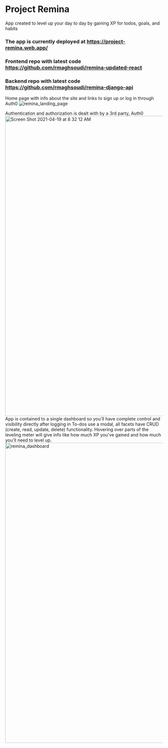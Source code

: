 # Project Remina
App created to level up your day to day by gaining XP for todos, goals, and habits
### The app is currently deployed at https://project-remina.web.app/
### Frontend repo with latest code https://github.com/rmaghsoudi/remina-updated-react
### Backend repo with latest code https://github.com/rmaghsoudi/remina-django-api

Home page with info about the site and links to sign up or log in through Auth0
![remina_landing_page](https://user-images.githubusercontent.com/43018235/118398067-02166780-b625-11eb-8917-600a3499edb1.png)

Authentication and authorization is dealt with by a 3rd party, Auth0
<img width="956" alt="Screen Shot 2021-04-19 at 8 32 12 AM" src="https://user-images.githubusercontent.com/43018235/115259971-57cc2280-a100-11eb-9c4e-cfce2792f56b.png">
App is contained to a single dashboard so you'll have complete control and visibility directly after logging in
To-dos use a modal, all facets have CRUD (create, read, update, delete) functionality.
Hovering over parts of the leveling meter will give info like how much XP you've gained and how much you'll need to level up.
<img width="956" alt="remina_dashboard" src="https://user-images.githubusercontent.com/43018235/118398165-61747780-b625-11eb-933e-3db97ea95428.png">
